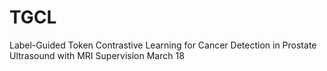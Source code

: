 # TGCL
Label-Guided Token Contrastive Learning for Cancer Detection in Prostate Ultrasound with MRI Supervision
March 18
